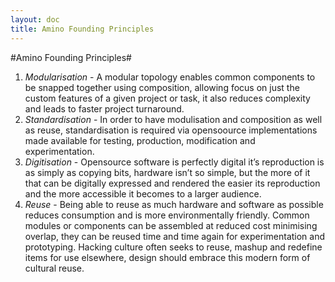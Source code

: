 ```yaml
---
layout: doc
title: Amino Founding Principles
---
```


#Amino Founding Principles#

1. *Modularisation* - A modular topology enables common components to be snapped together using composition, allowing focus on just the custom features of a given project or task, it also reduces complexity and leads to faster project turnaround.
2. *Standardisation* - In order to have modulisation and composition as well as reuse, standardisation is required via opensoource implementations made available for testing, production, modification and experimentation.
3. *Digitisation* - Opensource software is perfectly digital it’s reproduction is as simply as copying bits, hardware isn’t so simple, but the more of it that can be digitally expressed and rendered the easier its reproduction and the more accessible it becomes to a larger audience.
4. *Reuse* - Being able to reuse as much hardware and software as possible reduces consumption and is more environmentally friendly. Common modules or components can be assembled at reduced cost minimising overlap, they can be reused time and time again for experimentation and prototyping. Hacking culture often seeks to reuse, mashup and redefine items for use elsewhere, design should embrace this modern form of cultural reuse.

